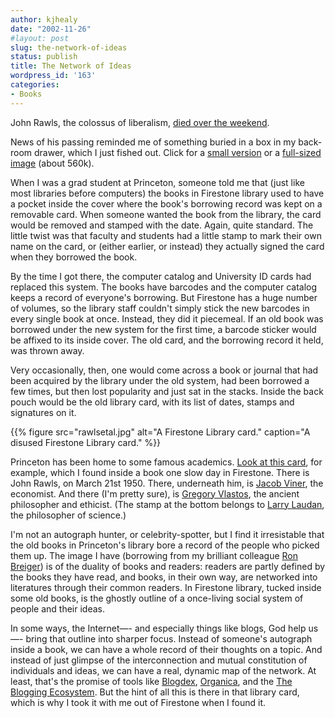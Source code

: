 ```yaml
---
author: kjhealy
date: "2002-11-26"
#layout: post
slug: the-network-of-ideas
status: publish
title: The Network of Ideas
wordpress_id: '163'
categories:
- Books
---
```


John Rawls, the colossus of liberalism, [died over the weekend](http://www.news.harvard.edu/gazette/2002/11.21/99-rawls.html "Harvard Gazette: John Rawls, influential political philosopher, dead at 81").

News of his passing reminded me of something buried in a box in my back-room drawer, which I just fished out. Click for a [small version](rawlsetal-small.jpg) or a [full-sized image](rawlsetal.jpg) (about 560k).

When I was a grad student at Princeton, someone told me that (just like most libraries before computers) the books in Firestone library used to have a pocket inside the cover where the book's borrowing record was kept on a removable card. When someone wanted the book from the library, the card would be removed and stamped with the date. Again, quite standard. The little twist was that faculty and students had a little stamp to mark their own name on the card, or (either earlier, or instead) they actually signed the card when they borrowed the book.

By the time I got there, the computer catalog and University ID cards had replaced this system. The books have barcodes and the computer catalog keeps a record of everyone's borrowing. But Firestone has a huge number of volumes, so the library staff couldn't simply stick the new barcodes in every single book at once. Instead, they did it piecemeal. If an old book was borrowed under the new system for the first time, a barcode sticker would be affixed to its inside cover. The old card, and the borrowing record it held, was thrown away.

Very occasionally, then, one would come across a book or journal that had been acquired by the library under the old system, had been borrowed a few times, but then lost popularity and just sat in the stacks. Inside the back pouch would be the old library card, with its list of dates, stamps and signatures on it.

{{% figure src="rawlsetal.jpg" alt="A Firestone Library card." caption="A disused Firestone Library card." %}}


Princeton has been home to some famous academics. [Look at this card](rawlsetal.jpg), for example, which I found inside a book one slow day in Firestone. There is John Rawls, on March 21st 1950. There, underneath him, is [Jacob Viner](http://cepa.newschool.edu/~het/profiles/viner.htm), the economist. And there (I'm pretty sure), is [Gregory Vlastos](http://www.xrefer.com/entry/553830), the ancient philosopher and ethicist. (The stamp at the bottom belongs to [Larry Laudan](http://www.pragmatism.org/library/laudan/laudan.htm), the philosopher of science.)

I'm not an autograph hunter, or celebrity-spotter, but I find it irresistable that the old books in Princeton's library bore a record of the people who picked them up. The image I have (borrowing from my brilliant colleague [Ron Breiger](http://www.u.arizona.edu/~breiger)) is of the duality of books and readers: readers are partly defined by the books they have read, and books, in their own way, are networked into literatures through their common readers. In Firestone library, tucked inside some old books, is the ghostly outline of a once-living social system of people and their ideas.

In some ways, the Internet—- and especially things like blogs, God help us—- bring that outline into sharper focus. Instead of someone's autograph inside a book, we can have a whole record of their thoughts on a topic. And instead of just glimpse of the interconnection and mutual constitution of individuals and ideas, we can have a real, dynamic map of the network. At least, that's the promise of tools like [Blogdex](http://blogdex.mit.edu%22), [Organica](http://www.organica.us/), and the [The Blogging Ecosystem](http://www.myelin.co.nz/ecosystem/). But the hint of all this is there in that library card, which is why I took it with me out of Firestone when I found it.
